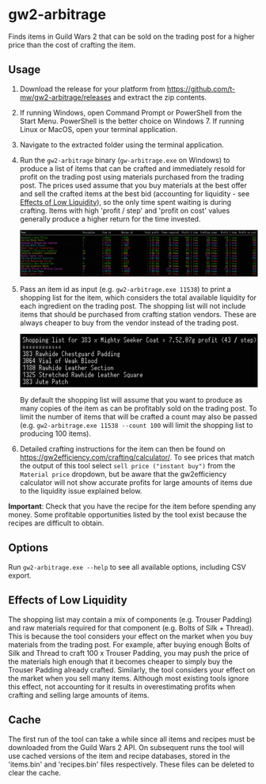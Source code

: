 # gw2-arbitrage

Finds items in Guild Wars 2 that can be sold on the trading post for a higher price than the cost of crafting the item.

## Usage

1. Download the release for your platform from https://github.com/t-mw/gw2-arbitrage/releases and extract the zip contents.
1. If running Windows, open Command Prompt or PowerShell from the Start Menu. PowerShell is the better choice on Windows 7. If running Linux or MacOS, open your terminal application.
1. Navigate to the extracted folder using the terminal application.
1. Run the `gw2-arbitrage` binary (`gw-arbitrage.exe` on Windows) to produce a list of items that can be crafted and immediately resold
for profit on the trading post using materials purchased from the trading post.
The prices used assume that you buy materials at the best offer and sell the crafted items at the best bid (accounting for liquidity - see [Effects of Low Liquidity](#effects-of-low-liquidity)), so the only time
spent waiting is during crafting.
Items with high 'profit / step' and 'profit on cost' values generally produce a higher return for the time invested.

    ![List of items](screen1.png)

1. Pass an item id as input (e.g. `gw2-arbitrage.exe 11538`) to print a shopping list for the item, which considers the total available liquidity for each ingredient on the trading post.
The shopping list will not include items that should be purchased from crafting station vendors. These are always cheaper to buy from the vendor instead of the trading post.

    ![List of materials](screen2.png)

    By default the shopping list will assume that you want to produce as many copies of the item as can be profitably sold on the trading post.
    To limit the number of items that will be crafted a count may also be passed (e.g. `gw2-arbitrage.exe 11538 --count 100` will limit the shopping list to producing 100 items).

1. Detailed crafting instructions for the item can then be found on https://gw2efficiency.com/crafting/calculator/.
   To see prices that match the output of this tool select `sell price ("instant buy")` from the `Material price` dropdown, but be aware that the gw2efficiency calculator will not show accurate profits for large amounts of items due to the liquidity issue explained below.

**Important**: Check that you have the recipe for the item before spending any money. Some profitable opportunities listed by the tool exist because the recipes are difficult to obtain.

## Options

Run `gw2-arbitrage.exe --help` to see all available options, including CSV export.

## Effects of Low Liquidity

The shopping list may contain a mix of components (e.g. Trouser Padding) and raw materials required for that component (e.g. Bolts of Silk + Thread).
This is because the tool considers your effect on the market when you buy materials from the trading post.
For example, after buying enough Bolts of Silk and Thread to craft 100 x Trouser Padding, you may push the price of the materials high enough that it becomes cheaper to simply buy the Trouser Padding already crafted.
Similarly, the tool considers your effect on the market when you sell many items.
Although most existing tools ignore this effect, not accounting for it results in overestimating profits when crafting and selling large amounts of items.

## Cache

The first run of the tool can take a while since all items and recipes must be downloaded from the Guild Wars 2 API.
On subsequent runs the tool will use cached versions of the item and recipe databases, stored in the 'items.bin' and 'recipes.bin' files respectively.
These files can be deleted to clear the cache.
